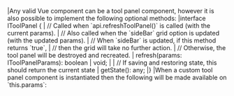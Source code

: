 <framework-specific-section frameworks="vue">
|Any valid Vue component can be a tool panel component, however it is also possible to implement the following optional methods:
</framework-specific-section>

<framework-specific-section frameworks="vue">
<snippet transform={false} language="ts">
|interface IToolPanel {
|    // Called when `api.refreshToolPanel()` is called (with the current params).
|    // Also called when the `sideBar` grid option is updated (with the updated params).
|    // When `sideBar` is updated, if this method returns `true`,
|    // then the grid will take no further action.
|    // Otherwise, the tool panel will be destroyed and recreated.
|    refresh(params: IToolPanelParams): boolean | void;
|
|    // If saving and restoring state, this should return the current state
|    getState(): any;
|}
</snippet>
</framework-specific-section>

<framework-specific-section frameworks="vue">
|When a custom tool panel component is instantiated then the following will be made available on `this.params`:
</framework-specific-section>